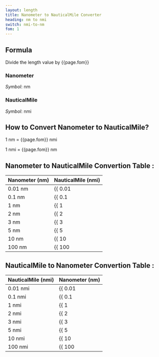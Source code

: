 ```yaml
---
layout: length
title: Nanometer to NauticalMile Converter
heading: nm to nmi
switch: nmi-to-nm
fom: 1
---
```


## Formula
Divide the length value by {{page.fom}}

### Nanometer
*Symbol*: nm

### NauticalMile
*Symbol*: nmi

## How to Convert Nanometer to NauticalMile?
1 nm = {{page.fom}} nmi

1 nmi = {{page.fom}} nm

## Nanometer to NauticalMile Convertion Table :

| Nanometer (nm) | NauticalMile (nmi) |
| ---- | ---- |
| 0.01 nm | {{ 0.01 | divided_by: page.fom | round: 5 }} nmi |
| 0.1 nm | {{ 0.1 | divided_by: page.fom | round: 5 }} nmi |
| 1 nm | {{ 1 | divided_by: page.fom | round: 5 }} nmi |
| 2 nm | {{ 2 | divided_by: page.fom | round: 5 }} nmi |
| 3 nm | {{ 3 | divided_by: page.fom | round: 5 }} nmi |
| 5 nm | {{ 5 | divided_by: page.fom | round: 5 }} nmi |
| 10 nm | {{ 10 | divided_by: page.fom | round: 5 }} nmi |
| 100 nm | {{ 100 | divided_by: page.fom | round: 5 }} nmi |

## NauticalMile to Nanometer Convertion Table :

| NauticalMile (nmi) | Nanometer (nm) |
| ---- | ---- |
| 0.01 nmi | {{ 0.01 | times: page.fom | round: 5 }} nm |
| 0.1 nmi | {{ 0.1 | times: page.fom | round: 5 }} nm |
| 1 nmi | {{ 1 | times: page.fom | round: 5 }} nm |
| 2 nmi | {{ 2 | times: page.fom | round: 5 }} nm |
| 3 nmi | {{ 3 | times: page.fom | round: 5 }} nm |
| 5 nmi | {{ 5 | times: page.fom | round: 5 }} nm |
| 10 nmi | {{ 10 | times: page.fom | round: 5 }} nm |
| 100 nmi | {{ 100 | times: page.fom | round: 5 }} nm |

<script>
selectInput[0].selected = true
selectOutput[10].selected = true
</script>
